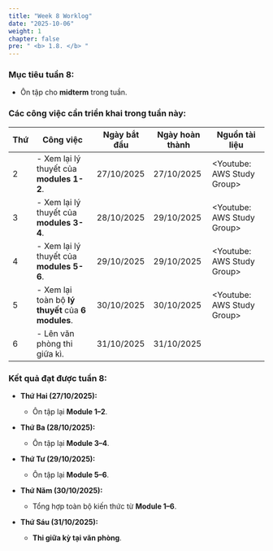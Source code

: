 ```yaml
---
title: "Week 8 Worklog"
date: "2025-10-06"
weight: 1
chapter: false
pre: " <b> 1.8. </b> "
---
```


### Mục tiêu tuần 8:

* Ôn tập cho **midterm** trong tuần.

### Các công việc cần triển khai trong tuần này:
| Thứ | Công việc                                          | Ngày bắt đầu | Ngày hoàn thành | Nguồn tài liệu             |
| --- |----------------------------------------------------|--------------|-----------------|----------------------------|
| 2   | - Xem lại lý thuyết của **modules 1-2**.           | 27/10/2025   | 27/10/2025      | <Youtube: AWS Study Group> |
| 3   | - Xem lại lý thuyết của **modules 3-4**.           | 28/10/2025   | 29/10/2025      | <Youtube: AWS Study Group> |
| 4   | - Xem lại lý thuyết của **modules 5-6**.           | 29/10/2025   | 29/10/2025      | <Youtube: AWS Study Group> |
| 5   | - Xem lại toàn bộ **lý thuyết** của **6 modules**. | 30/10/2025   | 30/10/2025      | <Youtube: AWS Study Group> |
| 6   | - Lên văn phòng thi giữa kì.                       | 31/10/2025   | 31/10/2025      |                            |

### Kết quả đạt được tuần 8:

* **Thứ Hai (27/10/2025):**
    - Ôn tập lại **Module 1–2**.

* **Thứ Ba (28/10/2025):**
    - Ôn tập lại **Module 3–4**.

* **Thứ Tư (29/10/2025):**
    - Ôn tập lại **Module 5–6**.

* **Thứ Năm (30/10/2025):**
    - Tổng hợp toàn bộ kiến thức từ **Module 1–6**.

* **Thứ Sáu (31/10/2025):**
    - **Thi giữa kỳ tại văn phòng**.
